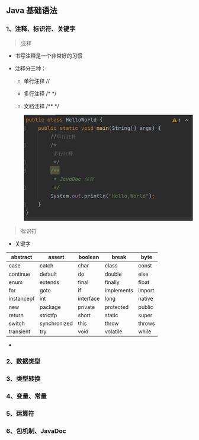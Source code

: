 ## Java 基础语法

### 1、注释、标识符、关键字

> 注释

- 书写注释是一个非常好的习惯

- 注释分三种：

  - 单行注释  //

  - 多行注释  /*  */

  - 文档注释 /** */

    ![image-20220206094635094](Java%20%E5%9F%BA%E7%A1%80%E8%AF%AD%E6%B3%95.assets/image-20220206094635094.png)

> 标识符

- 关键字

| abstract   | assert       | boolean   | break      | byte   |
| ---------- | ------------ | --------- | ---------- | ------ |
| case       | catch        | char      | class      | const  |
| continue   | default      | do        | double     | else   |
| enum       | extends      | final     | finally    | float  |
| for        | goto         | if        | implements | import |
| instanceof | int          | interface | long       | native |
| new        | package      | private   | protected  | public |
| return     | strictfp     | short     | static     | super  |
| switch     | synchronized | this      | throw      | throws |
| transient  | try          | void      | volatile   | while  |

- 

### 2、数据类型

### 3、类型转换

### 4、变量、常量

### 5、运算符

### 6、包机制、JavaDoc